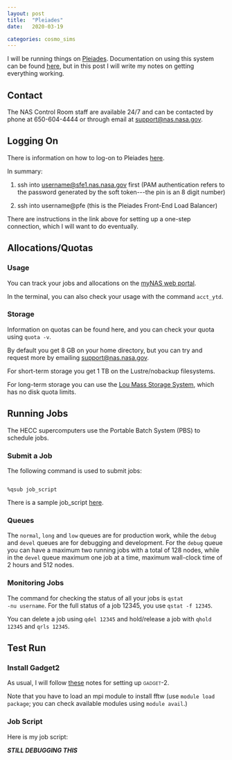 ```yaml
---
layout: post
title:  "Pleiades"
date:   2020-03-19

categories: cosmo_sims
---
```


I will be running things on <a href="https://www.nas.nasa.gov/hecc/resources/pleiades.html">Pleiades</a>. Documentation on using this system can be found  <a href="https://www.nas.nasa.gov/hecc/support/kb/">here</a>, but in this post I will write my notes on getting everything working.

## Contact

The NAS Control Room staff are available 24/7 and can be contacted by phone at 650-604-4444 or through email at support@nas.nasa.gov.


## Logging On

There is information on how to log-on to Pleiades
<a href="https://www.nas.nasa.gov/hecc/support/kb/91/">here</a>.

In summary:

1) ssh into username@sfe1.nas.nasa.gov first (PAM authentication refers to the password generated by the soft token---the pin is an 8 digit number)

2) ssh into username@pfe (this is the Pleiades Front-End Load Balancer)

There are instructions in the link above for setting up a one-step connection, which I will want to do eventually.

## Allocations/Quotas

### Usage

You can track your jobs and allocations on the <a href="https://portal.nas.nasa.gov">myNAS web portal</a>.

In the terminal, you can also check your <a href-="https://www.nas.nasa.gov/hecc/support/kb/job-accounting_171.htmlstandard">usage </a> with the command
<code>acct_ytd</code>.

### Storage

Information on quotas can be found
 <a href-="https://www.nas.nasa.gov/hecc/support/kb/quota-policy-on-disk-space-and-files_156.html">here</a>, and you can check your quota using <code>quota -v</code>.

By default you get 8 GB on your home directory, but you can try and request more by emailing support@nas.nasa.gov.

For short-term storage you get 1 TB on the Lustre/nobackup filesystems.

For long-term storage you can use the <a href="https://www.nas.nasa.gov/hecc/support/kb/the-lou-mass-storage-system_371.html">Lou Mass Storage System</a>, which has no disk quota limits.




## Running Jobs

The HECC supercomputers use the Portable Batch System (PBS) to schedule jobs.

### Submit a Job

The following command is used to submit jobs:

<code>
%qsub job_script
</code>

There is a sample job_script <a href="https://www.nas.nasa.gov/hecc/support/kb/sample-pbs-script-for-pleiades_190.html">here</a>.


### Queues

The <code>normal</code>, <code>long</code> and <code>low</code> queues are for production work, while the <code>debug</code> and <code>devel</code> queues are for debugging and development. For the <code>debug</code> queue you can have a maximum two running jobs with a total of 128 nodes, while in the <code>devel</code> queue maximum one job at a time, maximum wall-clock time of 2 hours and 512 nodes.



### Monitoring Jobs

The command for checking the status of all your jobs is  <code>qstat -nu username</code>. For the full status of a job 12345, you use <code>qstat -f 12345</code>.

You can delete a job using <code>qdel 12345</code> and hold/release a job with <code>qhold 12345</code> and <code>qrls 12345</code>.



## Test Run

### Install Gadget2

As usual, I will follow <a href="https://astrobites.org/2011/04/02/installing-and-running-gadget-2/">these</a> notes for setting up <span style="font-variant:small-caps;">gadget-2</span>.

Note that you have to load an mpi module to install fftw (use <code>module load package</code>; you can check available modules using <code>module avail</code>.)

### Job Script

Here is my job script:

<object width="500" height="300" type="text/plain" data="{{site.baseurl}}/assets/files/run_wfirst128.pbs" border="0" >
</object>

***STILL DEBUGGING THIS***
